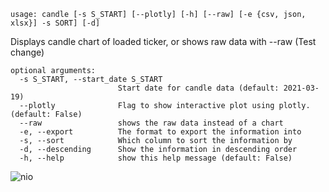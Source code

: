 ```
usage: candle [-s S_START] [--plotly] [-h] [--raw] [-e {csv, json, xlsx}] -s SORT] [-d]
```

Displays candle chart of loaded ticker, or shows raw data with --raw (Test change)

```
optional arguments:
  -s S_START, --start_date S_START
                        Start date for candle data (default: 2021-03-19)
  --plotly              Flag to show interactive plot using plotly. (default: False)
  --raw                 shows the raw data instead of a chart
  -e, --export          The format to export the information into
  -s, --sort            Which column to sort the information by
  -d, --descending      Show the information in descending order
  -h, --help            show this help message (default: False)
``` 

![nio](https://user-images.githubusercontent.com/25267873/111053397-4d609e00-845b-11eb-9c94-89b8892a8e81.png)
